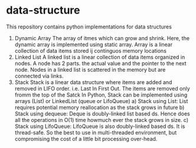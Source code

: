 # data-structure
This repository contains python implementations for data structures
1. Dynamic Array
   The array of itmes which can grow and shrink. Here, the dynamic array is implemented using static array.
   Array is a linear collection of data items stored ij continguos memory locations
2. Linked List
   A linked list is a linear collection of data items organized in nodes. A node has 2 parts. the actual value and the pointer to the next node. 
   Nodes in a linked list is scattered in the memory but are connected via links.
3. Stack
   Stack is a linear data structure where items are added and removed in LIFO order. i.e. Last In First Out. The items are removed only fromm the top of the Satck
   In Python, Stack can be implemented using arrays (List) or LinkedList (queue or LifoQueue)
   a) Stack using List:
      List requires potential memory reallocation as the stack grows in future
   b) Stack using dequeue:
      Deque is doubly-linked list based ds. Hence does all the operations in O(1) time howmuch ever the stack grows in size.
   c) Stack using LifoQueue:
      LifoQueue is also doubly-linked based ds. It is thread-safe. So the best to use in multi-threaded environment, but compromising the cost of a little bit processing over-head.
   

   
